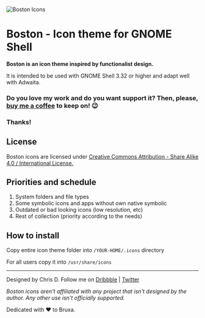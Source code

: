 ![Boston Icons](https://github.com/heychrisd/Boston-Icons/blob/master/Boston-Icons-Preview.png)

# Boston - Icon theme for GNOME Shell

**Boston is an icon theme inspired by functionalist design.**

It is intended to be used with GNOME Shell 3.32 or higher and adapt well with Adwaita.

### Do you love my work and do you want support it? Then, please, [buy me a coffee](https://www.paypal.me/ChrisDiaz)  to keep on! :wink:
 
### Thanks!

## License

Boston icons are licensed under [Creative Commons Attribution - Share Alike 4.0 / International License. ](https://creativecommons.org/licenses/by-sa/4.0/legalcode) 

## Priorities and schedule

1. System folders and file types
2. Some symbolic icons and apps without own native symbolic
3. Outdated or bad looking icons (low resolution, etc)
4. Rest of collection (priority according to the needs)

## How to install

Copy entire icon theme folder into `/YOUR-HOME/.icons` directory

For all users copy it into `/usr/share/icons`

***

Designed by Chris D. Follow me on [Dribbble](https://dribbble.com/chrisdiaz) | [Twitter](https://twitter.com/hey_chris_d)

*Boston icons aren't affiliated with any project that isn't designed by the author.
Any other use isn't officially supported.*

Dedicated with :heart: to Bruxa.


